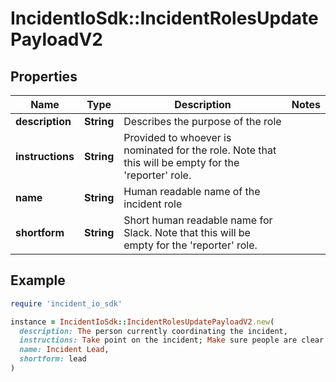 # IncidentIoSdk::IncidentRolesUpdatePayloadV2

## Properties

| Name | Type | Description | Notes |
| ---- | ---- | ----------- | ----- |
| **description** | **String** | Describes the purpose of the role |  |
| **instructions** | **String** | Provided to whoever is nominated for the role. Note that this will be empty for the &#39;reporter&#39; role. |  |
| **name** | **String** | Human readable name of the incident role |  |
| **shortform** | **String** | Short human readable name for Slack. Note that this will be empty for the &#39;reporter&#39; role. |  |

## Example

```ruby
require 'incident_io_sdk'

instance = IncidentIoSdk::IncidentRolesUpdatePayloadV2.new(
  description: The person currently coordinating the incident,
  instructions: Take point on the incident; Make sure people are clear on responsibilities,
  name: Incident Lead,
  shortform: lead
)
```

